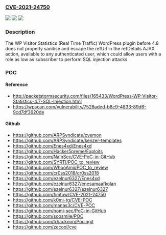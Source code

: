 ### [CVE-2021-24750](https://cve.mitre.org/cgi-bin/cvename.cgi?name=CVE-2021-24750)
![](https://img.shields.io/static/v1?label=Product&message=WP%20Visitor%20Statistics%20(Real%20Time%20Traffic)&color=blue)
![](https://img.shields.io/static/v1?label=Version&message=4.8%3C%204.8%20&color=brighgreen)
![](https://img.shields.io/static/v1?label=Vulnerability&message=CWE-89%20SQL%20Injection&color=brighgreen)

### Description

The WP Visitor Statistics (Real Time Traffic) WordPress plugin before 4.8 does not properly sanitise and escape the refUrl in the refDetails AJAX action, available to any authenticated user, which could allow users with a role as low as subscriber to perform SQL injection attacks

### POC

#### Reference
- http://packetstormsecurity.com/files/165433/WordPress-WP-Visitor-Statistics-4.7-SQL-Injection.html
- https://wpscan.com/vulnerability/7528aded-b8c9-4833-89d6-9cd7df3620de

#### Github
- https://github.com/ARPSyndicate/cvemon
- https://github.com/ARPSyndicate/kenzer-templates
- https://github.com/Enes4xd/Enes4xd
- https://github.com/Hacker5preme/Exploits
- https://github.com/NaInSec/CVE-PoC-in-GitHub
- https://github.com/SYRTI/POC_to_review
- https://github.com/WhooAmii/POC_to_review
- https://github.com/cr0ss2018/cr0ss2018
- https://github.com/ezelnur6327/Enes4xd
- https://github.com/ezelnur6327/enesamaafkolan
- https://github.com/ezelnur6327/ezelnur6327
- https://github.com/fimtow/CVE-2021-24750
- https://github.com/k0mi-tg/CVE-POC
- https://github.com/manas3c/CVE-POC
- https://github.com/nomi-sec/PoC-in-GitHub
- https://github.com/soosmile/POC
- https://github.com/trhacknon/Pocingit
- https://github.com/zecool/cve

